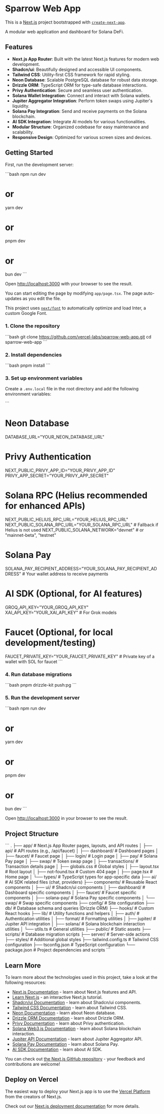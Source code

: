 # Sparrow Web App

This is a [Next.js](https://nextjs.org/) project bootstrapped with [`create-next-app`](https://github.com/vercel/next.js/tree/canary/packages/create-next-app).

A modular web application and dashboard for Solana DeFi.

## Features

- **Next.js App Router**: Built with the latest Next.js features for modern web development.
- **Shadcn/ui**: Beautifully designed and accessible UI components.
- **Tailwind CSS**: Utility-first CSS framework for rapid styling.
- **Neon Database**: Scalable PostgreSQL database for robust data storage.
- **Drizzle ORM**: TypeScript ORM for type-safe database interactions.
- **Privy Authentication**: Secure and seamless user authentication.
- **Solana Wallet Integration**: Connect and interact with Solana wallets.
- **Jupiter Aggregator Integration**: Perform token swaps using Jupiter's liquidity.
- **Solana Pay Integration**: Send and receive payments on the Solana blockchain.
- **AI SDK Integration**: Integrate AI models for various functionalities.
- **Modular Structure**: Organized codebase for easy maintenance and scalability.
- **Responsive Design**: Optimized for various screen sizes and devices.

## Getting Started

First, run the development server:

\`\`\`bash
npm run dev
# or
yarn dev
# or
pnpm dev
# or
bun dev
\`\`\`

Open [http://localhost:3000](http://localhost:3000) with your browser to see the result.

You can start editing the page by modifying `app/page.tsx`. The page auto-updates as you edit the file.

This project uses [`next/font`](https://nextjs.org/docs/basic-features/font-optimization) to automatically optimize and load Inter, a custom Google Font.

### 1. Clone the repository

\`\`\`bash
git clone https://github.com/vercel-labs/sparrow-web-app.git
cd sparrow-web-app
\`\`\`

### 2. Install dependencies

\`\`\`bash
pnpm install
\`\`\`

### 3. Set up environment variables

Create a `.env.local` file in the root directory and add the following environment variables:

\`\`\`
# Neon Database
DATABASE_URL="YOUR_NEON_DATABASE_URL"

# Privy Authentication
NEXT_PUBLIC_PRIVY_APP_ID="YOUR_PRIVY_APP_ID"
PRIVY_APP_SECRET="YOUR_PRIVY_APP_SECRET"

# Solana RPC (Helius recommended for enhanced APIs)
NEXT_PUBLIC_HELIUS_RPC_URL="YOUR_HELIUS_RPC_URL"
NEXT_PUBLIC_SOLANA_RPC_URL="YOUR_SOLANA_RPC_URL" # Fallback if Helius is not used
NEXT_PUBLIC_SOLANA_NETWORK="devnet" # or "mainnet-beta", "testnet"

# Solana Pay
SOLANA_PAY_RECIPIENT_ADDRESS="YOUR_SOLANA_PAY_RECIPIENT_ADDRESS" # Your wallet address to receive payments

# AI SDK (Optional, for AI features)
GROQ_API_KEY="YOUR_GROQ_API_KEY"
XAI_API_KEY="YOUR_XAI_API_KEY" # For Grok models

# Faucet (Optional, for local development/testing)
FAUCET_PRIVATE_KEY="YOUR_FAUCET_PRIVATE_KEY" # Private key of a wallet with SOL for faucet
\`\`\`

### 4. Run database migrations

\`\`\`bash
pnpm drizzle-kit push:pg
\`\`\`

### 5. Run the development server

\`\`\`bash
npm run dev
# or
yarn dev
# or
pnpm dev
# or
bun dev
\`\`\`

Open [http://localhost:3000](http://localhost:3000) in your browser to see the result.

## Project Structure

\`\`\`
.
├── app/                  # Next.js App Router pages, layouts, and API routes
│   ├── api/              # API routes (e.g., /api/faucet)
│   ├── dashboard/        # Dashboard pages
│   ├── faucet/           # Faucet page
│   ├── login/            # Login page
│   ├── pay/              # Solana Pay page
│   ├── swap/             # Token swap page
│   ├── transactions/     # Transaction details page
│   ├── globals.css       # Global styles
│   ├── layout.tsx        # Root layout
│   ├── not-found.tsx     # Custom 404 page
│   ├── page.tsx          # Home page
│   └── types/            # TypeScript types for app-specific data
├── ai/                   # AI SDK related files (chat, providers)
├── components/           # Reusable React components
│   ├── ui/               # Shadcn/ui components
│   ├── dashboard/        # Dashboard specific components
│   ├── faucet/           # Faucet specific components
│   ├── solana-pay/       # Solana Pay specific components
│   └── swap/             # Swap specific components
├── config/               # Site configuration
├── db/                   # Database schema and queries (Drizzle ORM)
├── hooks/                # Custom React hooks
├── lib/                  # Utility functions and helpers
│   ├── auth/             # Authentication utilities
│   ├── format/           # Formatting utilities
│   ├── jupiter/          # Jupiter API integration
│   ├── solana/           # Solana blockchain interaction utilities
│   └── utils.ts          # General utilities
├── public/               # Static assets
├── scripts/              # Database migration scripts
├── server/               # Server-side actions
├── styles/               # Additional global styles
├── tailwind.config.ts    # Tailwind CSS configuration
├── tsconfig.json         # TypeScript configuration
└── package.json          # Project dependencies and scripts
\`\`\`

## Learn More

To learn more about the technologies used in this project, take a look at the following resources:

- [Next.js Documentation](https://nextjs.org/docs) - learn about Next.js features and API.
- [Learn Next.js](https://nextjs.org/learn) - an interactive Next.js tutorial.
- [Shadcn/ui Documentation](https://ui.shadcn.com/docs) - learn about Shadcn/ui components.
- [Tailwind CSS Documentation](https://tailwindcss.com/docs) - learn about Tailwind CSS.
- [Neon Documentation](https://neon.tech/docs) - learn about Neon database.
- [Drizzle ORM Documentation](https://orm.drizzle.team/docs/overview/postgresql) - learn about Drizzle ORM.
- [Privy Documentation](https://docs.privy.io/) - learn about Privy authentication.
- [Solana Web3.js Documentation](https://solana-web3.github.io/solana-web3.js/) - learn about Solana blockchain interaction.
- [Jupiter API Documentation](https://station.jup.ag/docs/apis/overview) - learn about Jupiter Aggregator API.
- [Solana Pay Documentation](https://solanapay.com/docs) - learn about Solana Pay.
- [AI SDK Documentation](https://sdk.vercel.ai/docs) - learn about AI SDK.

You can check out [the Next.js GitHub repository](https://github.com/vercel/next.js/) - your feedback and contributions are welcome!

## Deploy on Vercel

The easiest way to deploy your Next.js app is to use the [Vercel Platform](https://vercel.com/new?utm_medium=default-template&filter=next.js&utm_source=create-next-app&utm_campaign=create-next-app-button) from the creators of Next.js.

Check out our [Next.js deployment documentation](https://nextjs.org/docs/deployment) for more details.
